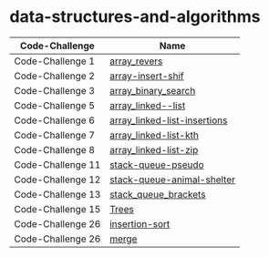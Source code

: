 # data-structures-and-algorithms

| Code-Challenge| Name |
| ---------------- | ---------------- |
| Code-Challenge 1  | [array_revers](array_revers/README.md)
| Code-Challenge 2  | [array-insert-shif](array-insert-shift/README.md)
| Code-Challenge 3  | [array_binary_search](array_binary_search/READEME.md)
| Code-Challenge 5  | [array_linked--list](array_linked--list/READEME.md)
| Code-Challenge 6  | [array_linked-list-insertions](array_linked-list-insertions/READEME.md)
| Code-Challenge 7  | [array_linked-list-kth](array_linked-list-kth/READEME.md)
| Code-Challenge 8  | [array_linked-list-zip](array_linked-list-zip/READEME.md)
| Code-Challenge 11  | [stack-queue-pseudo](stack-queue-pseudo/READEME.md)
| Code-Challenge 12  | [stack-queue-animal-shelter](stack_queue_animal_shelter/READEME.md)
| Code-Challenge 13  | [stack_queue_brackets](https://github.com/Mohammad-Shiyyab/data-structures-and-algorithms/tree/insertion-sort/stack_queue_brackets)
| Code-Challenge 15  | [Trees](https://github.com/Mohammad-Shiyyab/data-structures-and-algorithms/blob/insertion-sort/README.md)
| Code-Challenge 26  | [insertion-sort](https://github.com/Mohammad-Shiyyab/data-structures-and-algorithms/tree/insertion-sort)
Code-Challenge 26  | [merge](https://github.com/Mohammad-Shiyyab/data-structures-and-algorithms/tree/sorting)